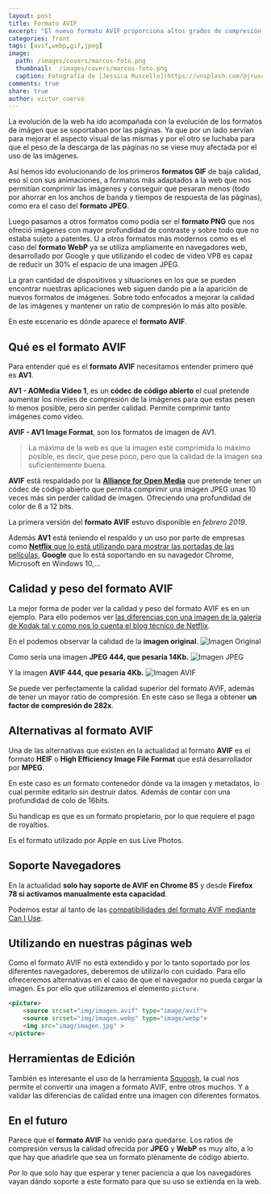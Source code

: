 ```yaml
---
layout: post
title: Formato AVIF
excerpt: "El nuevo formato AVIF proporciona altos grados de compresión manteniendo la calidad de las imágenes, superando a formatos como JPEG o WebP."
categories: front
tags: [avif,webp,gif,jpeg]
image:
  path: /images/covers/marcos-foto.png
  thumbnail:  /images/covers/marcos-foto.png
  caption: Fotografía de [Jessica Ruscello](https://unsplash.com/@jruscello)
comments: true
share: true
author: victor_cuervo
---
```


La evolución de la web ha ido acompañada con la evolución de los formatos de imágen que se soportaban por las páginas. Ya que por un lado servían para mejorar el aspecto visual de las mismas y por el otro se luchaba para que el peso de la descarga de las páginas no se viese muy afectada por el uso de las imágenes.

Así hemos ido evolucionando de los primeros **formatos GIF** de baja calidad, eso sí con sus animaciones, a formatos más adaptados a la web que nos permitían comprimir las imágenes y conseguir que pesaran menos (todo por ahorrar en los anchos de banda y tiempos de respuesta de las páginas), como era el caso del **formato JPEG**.

Luego pasamos a otros formatos como podía ser el **formato PNG** que nos ofreció imágenes con mayor profundidad de contraste y sobre todo que no estaba sujeto a patentes. U a otros formatos más modernos como es el caso del **formato WebP** ya se utiliza ampliamente en navegadores web, desarrollado por Google y que utilizando el codec de vídeo VP8 es capaz de reducir un 30% el espacio de una imagen JPEG.

La gran cantidad de dispositivos y situaciones en los que se pueden encontrar nuestras aplicaciones web siguen dando pie a la aparición de nuevos formatos de imágenes. Sobre todo enfocados a mejorar la calidad de las imágenes y mantener un ratio de compresión lo más alto posible.

En este escenario es dónde aparece el **formato AVIF**.

## Qué es el formato AVIF

Para entender qué es el **formato AVIF** necesitamos entender primero qué es **AV1**.

**AV1 - AOMedia Video 1**, es un **códec de código abierto** el cual pretende aumentar los niveles de compresión de la imágenes para que estas pesen lo menos posible, pero sin perder calidad. Permite comprimir tanto imágenes como vídeo.

**AVIF - AV1 Image Format**, son los formatos de imagen de AV1.

> La máxima de la web es que la imagen esté comprimida lo máximo posible, es decir, que pese poco, pero que la calidad de la imagen sea suficientemente buena.

**AVIF** está respaldado por la [**Alliance for Open Media**](http://aomedia.org/) que pretende tener un códec de código abierto que permita comprimir una imágen JPEG unas 10 veces más sin perder calidad de imagen. Ofreciendo una profundidad de color de 8 a 12 bits.

La primera versión del **formato AVIF** estuvo disponible en *febrero 2019*.

Además **AV1** está teniendo el respaldo y un uso por parte de empresas como [**Netflix** que lo está utilizando para mostrar las portadas de las películas](https://netflixtechblog.com/avif-for-next-generation-image-coding-b1d75675fe4), **Google** que lo está soportando en su navagedor Chrome, Microsoft en Windows 10,...

## Calidad y peso del formato AVIF
La mejor forma de poder ver la calidad y peso del formato AVIF es en un ejemplo. Para ello podemos ver [las diferencias con una imagen de la galería de Kodak tal y como nos lo cuenta el blog técnico de Netflix](https://netflixtechblog.com/avif-for-next-generation-image-coding-b1d75675fe4).

En el podemos observar la calidad de la **imagen original**.
![Imagen Original]({{site.url}}/images/front/avif/imagen-original.png)

Como sería una imagen **JPEG 444, que pesaría 14Kb.**
![Imagen JPEG]({{site.url}}/images/front/avif/imagen-jpeg.png)

Y la imagen **AVIF 444, que pesaría 4Kb.**
![Imagen AVIF]({{site.url}}/images/front/avif/imagen-avif.png)

Se puede ver perfectamente la calidad superior del formato AVIF, además de tener un mayor ratio de compresión. En este caso se llega a obtener **un factor de compresión de 282x**.

## Alternativas al formato AVIF
Una de las alternativas que existen en la actualidad al formato **AVIF** es el formato **HEIF** o **High Efficiency Image File Format** que está desarrollador por **MPEG**.

En este caso es un formato contenedor dónde va la imagen y metadatos, lo cual permite editarlo sin destruir datos. Además de contar con una profundidad de colo de 16bits.

Su handicap es que es un formato propietario, por lo que requiere el pago de royalties.

Es el formato utilizado por Apple en sus Live Photos.

## Soporte Navegadores
En la actualidad **solo hay soporte de AVIF en Chrome 85** y desde **Firefox 78 si activamos manualmente esta capacidad**.

Podemos estar al tanto de las [compatibilidades del formato AVIF mediante Can I Use](https://caniuse.com/avif).

<script src="https://cdn.jsdelivr.net/gh/ireade/caniuse-embed/public/caniuse-embed.min.js"></script>

<p class="ciu_embed" data-feature="avif" data-periods="future_1,current,past_1,past_2" data-accessible-colours="false">
</p>

## Utilizando en nuestras páginas web
Como el formato AVIF no está extendido y por lo tanto soportado por los diferentes navegadores, deberemos de utilizarlo con cuidado. Para ello ofreceremos alternativas en el caso de que el navegador no pueda cargar la imagen. Es por ello que utilizaremos el elemento `picture`.

~~~html
<picture>
    <source srcset="img/imagen.avif" type="image/avif">
    <source srcset="img/imagen.webp" type="image/webp">
    <img src="imag/imagen.jpg" >
</picture>
~~~

## Herramientas de Edición
También es interesante el uso de la herramienta [Squoosh](https://squoosh.app/
), la cual nos permite el convertir una imagen a formato AVIF, entre otros muchos. Y a validar las diferencias de calidad entre una imagen con diferentes formatos.

## En el futuro
Parece que el **formato AVIF** ha venido para quedarse. Los ratios de compresión versus la calidad ofrecida por **JPEG** y **WebP** es muy alto, a lo que hay que añadirle que sea un formato plénamente de código abierto.

Por lo que solo hay que esperar y tener paciencia a que los navegadores vayan dándo soporte a este formato para que su uso se extienda en la web.